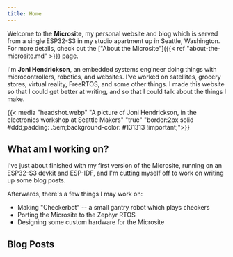 ```yaml
---
title: Home
---
```


Welcome to the **Microsite**, my personal website and blog which is served from
a single ESP32-S3 in my studio apartment up in Seattle, Washington. For more
details, check out the ["About the
Microsite"]({{< ref "about-the-microsite.md" >}}) page.

I'm **Joni Hendrickson**, an embedded systems engineer doing things with
microcontrollers, robotics, and websites. I've worked on satellites, grocery
stores, virtual reality, FreeRTOS, and some other things. I made this website so
that I could get better at writing, and so that I could talk about the things I
make.

{{< media "headshot.webp" "A picture of Joni Hendrickson, in the electronics workshop at Seattle Makers" "true" "border:2px solid #ddd;padding: .5em;background-color: #131313 !important;">}}

## What am I working on?

I've just about finished with my first version of the Microsite, running on an
ESP32-S3 devkit and ESP-IDF, and I'm cutting myself off to work on writing up
some blog posts.

Afterwards, there's a few things I may work on:

- Making "Checkerbot" -- a small gantry robot which plays checkers
- Porting the Microsite to the Zephyr RTOS
- Designing some custom hardware for the Microsite

## Blog Posts
